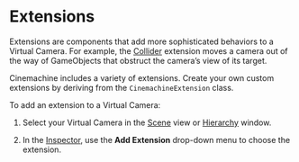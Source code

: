 # Extensions

Extensions are components that add more sophisticated behaviors to a Virtual Camera. For example, the [Collider](CinemachineCollider.html) extension moves a camera out of the way of GameObjects that obstruct the camera’s view of its target.

Cinemachine includes a variety of extensions. Create your own custom extensions by deriving from the `CinemachineExtension` class.

To add an extension to a Virtual Camera:

1. Select your Virtual Camera in the [Scene](https://docs.unity3d.com/Manual/UsingTheSceneView.html) view or [Hierarchy](https://docs.unity3d.com/Manual/Hierarchy.html) window.

2. In the [Inspector](https://docs.unity3d.com/Manual/UsingTheInspector.html), use the __Add Extension__ drop-down menu to choose the extension.

